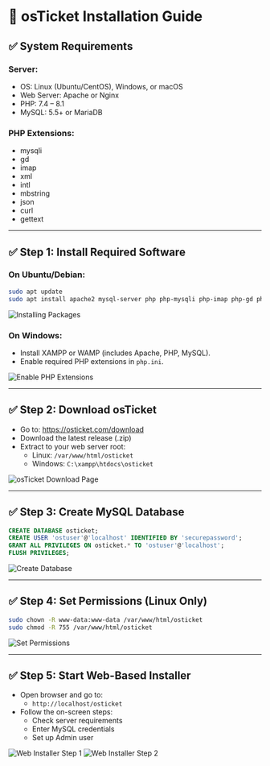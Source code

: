 # 🧾 osTicket Installation Guide

## ✅ System Requirements

### Server:
- OS: Linux (Ubuntu/CentOS), Windows, or macOS
- Web Server: Apache or Nginx
- PHP: 7.4 – 8.1
- MySQL: 5.5+ or MariaDB

### PHP Extensions:
- mysqli
- gd
- imap
- xml
- intl
- mbstring
- json
- curl
- gettext

---

## ✅ Step 1: Install Required Software

### On Ubuntu/Debian:
```bash
sudo apt update
sudo apt install apache2 mysql-server php php-mysqli php-imap php-gd php-intl php-xml php-mbstring php-curl php-gettext unzip
```

![Installing Packages](images/install-packages.png)

### On Windows:
- Install XAMPP or WAMP (includes Apache, PHP, MySQL).
- Enable required PHP extensions in `php.ini`.

![Enable PHP Extensions](images/enable-php-extensions.png)

---

## ✅ Step 2: Download osTicket

- Go to: https://osticket.com/download
- Download the latest release (.zip)
- Extract to your web server root:
  - Linux: `/var/www/html/osticket`
  - Windows: `C:\xampp\htdocs\osticket`

![osTicket Download Page](images/osticket-download.png)

---

## ✅ Step 3: Create MySQL Database

```sql
CREATE DATABASE osticket;
CREATE USER 'ostuser'@'localhost' IDENTIFIED BY 'securepassword';
GRANT ALL PRIVILEGES ON osticket.* TO 'ostuser'@'localhost';
FLUSH PRIVILEGES;
```

![Create Database](images/create-database.png)

---

## ✅ Step 4: Set Permissions (Linux Only)

```bash
sudo chown -R www-data:www-data /var/www/html/osticket
sudo chmod -R 755 /var/www/html/osticket
```

![Set Permissions](images/set-permissions.png)

---

## ✅ Step 5: Start Web-Based Installer

- Open browser and go to:
  - `http://localhost/osticket`
- Follow the on-screen steps:
  - Check server requirements
  - Enter MySQL credentials
  - Set up Admin user

![Web Installer Step 1](images/web-installer-start.png)
![Web Installer Step 2](images/web-installer-config.png)

